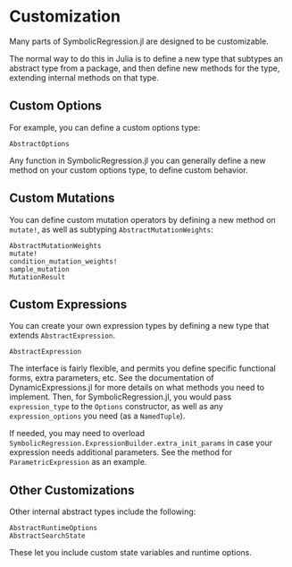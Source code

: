 # Customization

Many parts of SymbolicRegression.jl are designed to be customizable.

The normal way to do this in Julia is to define a new type that subtypes
an abstract type from a package, and then define new methods for the type,
extending internal methods on that type.

## Custom Options

For example, you can define a custom options type:

```@docs
AbstractOptions
```

Any function in SymbolicRegression.jl you can generally define a new method
on your custom options type, to define custom behavior.

## Custom Mutations

You can define custom mutation operators by defining a new method on
`mutate!`, as well as subtyping `AbstractMutationWeights`:

```@docs
AbstractMutationWeights
mutate!
condition_mutation_weights!
sample_mutation
MutationResult
```

## Custom Expressions

You can create your own expression types by defining a new type that extends `AbstractExpression`.

```@docs
AbstractExpression
```

The interface is fairly flexible, and permits you define specific functional forms,
extra parameters, etc. See the documentation of DynamicExpressions.jl for more details on what
methods you need to implement. Then, for SymbolicRegression.jl, you would
pass `expression_type` to the `Options` constructor, as well as any
`expression_options` you need (as a `NamedTuple`).

If needed, you may need to overload `SymbolicRegression.ExpressionBuilder.extra_init_params` in
case your expression needs additional parameters. See the method for `ParametricExpression`
as an example.

## Other Customizations

Other internal abstract types include the following:

```@docs
AbstractRuntimeOptions
AbstractSearchState
```

These let you include custom state variables and runtime options.
